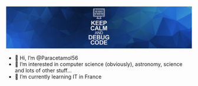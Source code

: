 ![](/Banner.png)

- 👋 Hi, I’m @Paracetamol56
- 👀 I’m interested in computer science (obviously), astronomy, science and lots of other stuff...
- 🌱 I’m currently learning IT in France

<!---
Paracetamol56/Paracetamol56 is a ✨ special ✨ repository because its `README.md` (this file) appears on your GitHub profile.
You can click the Preview link to take a look at your changes.
--->

